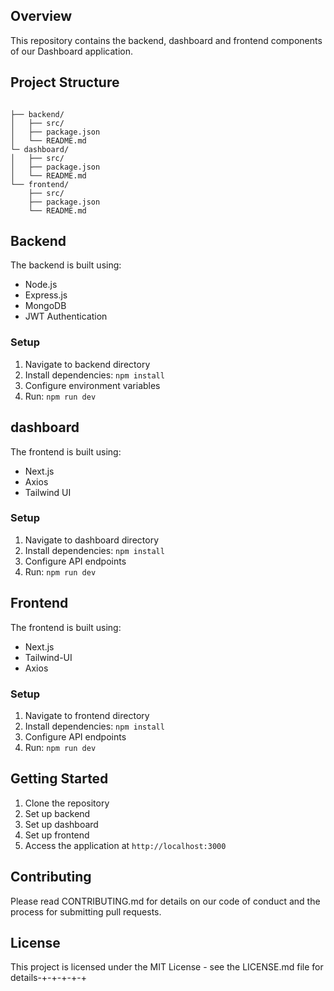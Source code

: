 
## Overview
This repository contains the backend, dashboard and frontend components of our Dashboard application.

## Project Structure
```

├── backend/
│   ├── src/
│   ├── package.json
│   └── README.md
└─ dashboard/
│   ├── src/
│   ├── package.json
│   └── README.md
└── frontend/
    ├── src/
    ├── package.json
    └── README.md

```

## Backend
The backend is built using:
- Node.js
- Express.js
- MongoDB
- JWT Authentication

### Setup
1. Navigate to backend directory
2. Install dependencies: `npm install`
3. Configure environment variables
4. Run: `npm run dev`

## dashboard
The frontend is built using:
- Next.js
- Axios
- Tailwind UI

### Setup
1. Navigate to dashboard directory
2. Install dependencies: `npm install`
3. Configure API endpoints
4. Run: `npm run dev`

## Frontend
The frontend is built using:
- Next.js
- Tailwind-UI
- Axios

### Setup
1. Navigate to frontend directory
2. Install dependencies: `npm install`
3. Configure API endpoints
4. Run: `npm run dev`

## Getting Started
1. Clone the repository
2. Set up backend
3. Set up dashboard
4. Set up frontend
5. Access the application at `http://localhost:3000`

## Contributing
Please read CONTRIBUTING.md for details on our code of conduct and the process for submitting pull requests.

## License
This project is licensed under the MIT License - see the LICENSE.md file for details-+-+-+-+-+